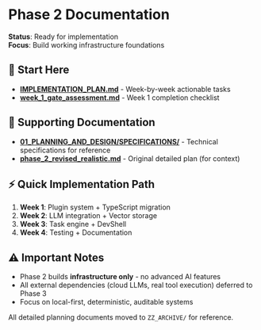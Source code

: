 
# Phase 2 Documentation

**Status**: Ready for implementation  
**Focus**: Build working infrastructure foundations

## 🎯 Start Here

- **[IMPLEMENTATION_PLAN.md](IMPLEMENTATION_PLAN.md)** - Week-by-week actionable tasks
- **[week_1_gate_assessment.md](week_1_gate_assessment.md)** - Week 1 completion checklist

## 📁 Supporting Documentation

- **[01_PLANNING_AND_DESIGN/SPECIFICATIONS/](01_PLANNING_AND_DESIGN/SPECIFICATIONS/)** - Technical specifications for reference
- **[phase_2_revised_realistic.md](phase_2_revised_realistic.md)** - Original detailed plan (for context)

## ⚡ Quick Implementation Path

1. **Week 1**: Plugin system + TypeScript migration
2. **Week 2**: LLM integration + Vector storage  
3. **Week 3**: Task engine + DevShell
4. **Week 4**: Testing + Documentation

## ⚠️ Important Notes

- Phase 2 builds **infrastructure only** - no advanced AI features
- All external dependencies (cloud LLMs, real tool execution) deferred to Phase 3
- Focus on local-first, deterministic, auditable systems

All detailed planning documents moved to `ZZ_ARCHIVE/` for reference.

